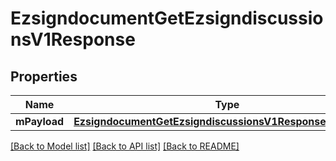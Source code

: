 # EzsigndocumentGetEzsigndiscussionsV1Response

## Properties
Name | Type | Description | Notes
------------ | ------------- | ------------- | -------------
**mPayload** | [**EzsigndocumentGetEzsigndiscussionsV1ResponseMPayload***](EzsigndocumentGetEzsigndiscussionsV1ResponseMPayload.md) |  | 

[[Back to Model list]](../README.md#documentation-for-models) [[Back to API list]](../README.md#documentation-for-api-endpoints) [[Back to README]](../README.md)


